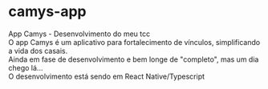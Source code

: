 # camys-app
App Camys - Desenvolvimento do meu tcc <br />
O app Camys é um aplicativo para fortalecimento de vínculos, simplificando a vida dos casais.<br />
Ainda em fase de desenvolvimento e bem longe de "completo", mas um dia chego lá...<br />
O desenvolvimento está sendo em React Native/Typescript<br />
